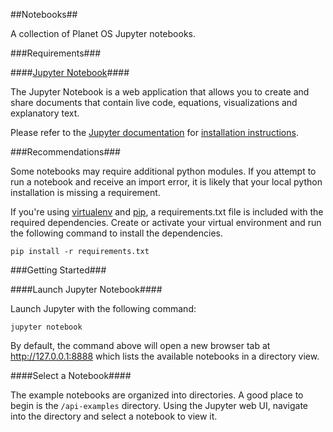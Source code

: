 ##Notebooks##

A collection of Planet OS Jupyter notebooks.

###Requirements###

####[Jupyter Notebook](http://jupyter.org/)####

The Jupyter Notebook is a web application that allows you to create and share documents that contain live code, equations, visualizations and explanatory text.

Please refer to the [Jupyter documentation](http://jupyter.readthedocs.org/en/latest/) for [installation instructions](http://jupyter.readthedocs.org/en/latest/install.html).

###Recommendations###

Some notebooks may require additional python modules. If you attempt to run a notebook and receive an import error, it is likely that your local python installation is missing a requirement.

If you're using [virtualenv](https://virtualenv.pypa.io/en/latest/) and [pip](https://pip.pypa.io/en/stable/), a requirements.txt file is included with the required dependencies. Create or activate your virtual environment and run the following command to install the dependencies.

`pip install -r requirements.txt`

###Getting Started###

####Launch Jupyter Notebook####

Launch Jupyter with the following command:

`jupyter notebook`

By default, the command above will open a new browser tab at http://127.0.0.1:8888 which lists the available notebooks in a directory view.

####Select a Notebook####

The example notebooks are organized into directories. A good place to begin is the `/api-examples` directory. Using the Jupyter web UI, navigate into the directory and select a notebook to view it.
